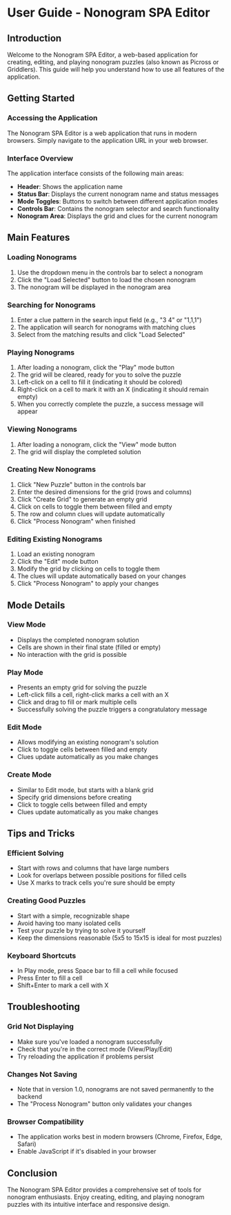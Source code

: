 # User Guide - Nonogram SPA Editor

## Introduction

Welcome to the Nonogram SPA Editor, a web-based application for creating, editing, and playing nonogram puzzles (also known as Picross or Griddlers). This guide will help you understand how to use all features of the application.

## Getting Started

### Accessing the Application

The Nonogram SPA Editor is a web application that runs in modern browsers. Simply navigate to the application URL in your web browser.

### Interface Overview

The application interface consists of the following main areas:

- **Header**: Shows the application name
- **Status Bar**: Displays the current nonogram name and status messages
- **Mode Toggles**: Buttons to switch between different application modes
- **Controls Bar**: Contains the nonogram selector and search functionality
- **Nonogram Area**: Displays the grid and clues for the current nonogram

## Main Features

### Loading Nonograms

1. Use the dropdown menu in the controls bar to select a nonogram
2. Click the "Load Selected" button to load the chosen nonogram
3. The nonogram will be displayed in the nonogram area

### Searching for Nonograms

1. Enter a clue pattern in the search input field (e.g., "3 4" or "1,1,1")
2. The application will search for nonograms with matching clues
3. Select from the matching results and click "Load Selected"

### Playing Nonograms

1. After loading a nonogram, click the "Play" mode button
2. The grid will be cleared, ready for you to solve the puzzle
3. Left-click on a cell to fill it (indicating it should be colored)
4. Right-click on a cell to mark it with an X (indicating it should remain empty)
5. When you correctly complete the puzzle, a success message will appear

### Viewing Nonograms

1. After loading a nonogram, click the "View" mode button
2. The grid will display the completed solution

### Creating New Nonograms

1. Click "New Puzzle" button in the controls bar
2. Enter the desired dimensions for the grid (rows and columns)
3. Click "Create Grid" to generate an empty grid
4. Click on cells to toggle them between filled and empty
5. The row and column clues will update automatically
6. Click "Process Nonogram" when finished

### Editing Existing Nonograms

1. Load an existing nonogram
2. Click the "Edit" mode button
3. Modify the grid by clicking on cells to toggle them
4. The clues will update automatically based on your changes
5. Click "Process Nonogram" to apply your changes

## Mode Details

### View Mode

- Displays the completed nonogram solution
- Cells are shown in their final state (filled or empty)
- No interaction with the grid is possible

### Play Mode

- Presents an empty grid for solving the puzzle
- Left-click fills a cell, right-click marks a cell with an X
- Click and drag to fill or mark multiple cells
- Successfully solving the puzzle triggers a congratulatory message

### Edit Mode

- Allows modifying an existing nonogram's solution
- Click to toggle cells between filled and empty
- Clues update automatically as you make changes

### Create Mode

- Similar to Edit mode, but starts with a blank grid
- Specify grid dimensions before creating
- Click to toggle cells between filled and empty
- Clues update automatically as you make changes

## Tips and Tricks

### Efficient Solving

- Start with rows and columns that have large numbers
- Look for overlaps between possible positions for filled cells
- Use X marks to track cells you're sure should be empty

### Creating Good Puzzles

- Start with a simple, recognizable shape
- Avoid having too many isolated cells
- Test your puzzle by trying to solve it yourself
- Keep the dimensions reasonable (5x5 to 15x15 is ideal for most puzzles)

### Keyboard Shortcuts

- In Play mode, press Space bar to fill a cell while focused
- Press Enter to fill a cell
- Shift+Enter to mark a cell with X

## Troubleshooting

### Grid Not Displaying

- Make sure you've loaded a nonogram successfully
- Check that you're in the correct mode (View/Play/Edit)
- Try reloading the application if problems persist

### Changes Not Saving

- Note that in version 1.0, nonograms are not saved permanently to the backend
- The "Process Nonogram" button only validates your changes

### Browser Compatibility

- The application works best in modern browsers (Chrome, Firefox, Edge, Safari)
- Enable JavaScript if it's disabled in your browser

## Conclusion

The Nonogram SPA Editor provides a comprehensive set of tools for nonogram enthusiasts. Enjoy creating, editing, and playing nonogram puzzles with its intuitive interface and responsive design. 